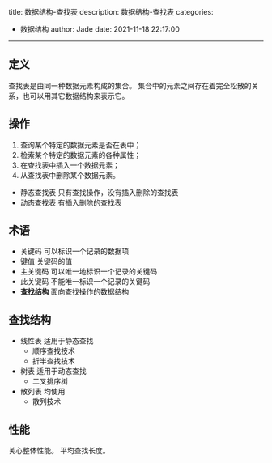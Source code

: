 title: 数据结构-查找表
description: 数据结构-查找表
categories:
  - 数据结构
author: Jade
date: 2021-11-18 22:17:00
---
## 定义
查找表是由同一种数据元素构成的集合。
集合中的元素之间存在着完全松散的关系，也可以用其它数据结构来表示它。

## 操作
1. 查询某个特定的数据元素是否在表中；
2. 检索某个特定的数据元素的各种属性；
3. 在查找表中插入一个数据元素；
4. 从查找表中删除某个数据元素。

- 静态查找表 只有查找操作，没有插入删除的查找表
- 动态查找表 有插入删除的查找表

## 术语
- 关键码 可以标识一个记录的数据项
- 键值 关键码的值
- 主关键码 可以唯一地标识一个记录的关键码
- 此关键码 不能唯一标识一个记录的关键码
- **查找结构** 面向查找操作的数据结构

## 查找结构
- 线性表 适用于静态查找
	- 顺序查找技术
   - 折半查找技术
- 树表 适用于动态查找
	- 二叉排序树
- 散列表 均使用
	- 散列技术
   
## 性能
关心整体性能。
平均查找长度。